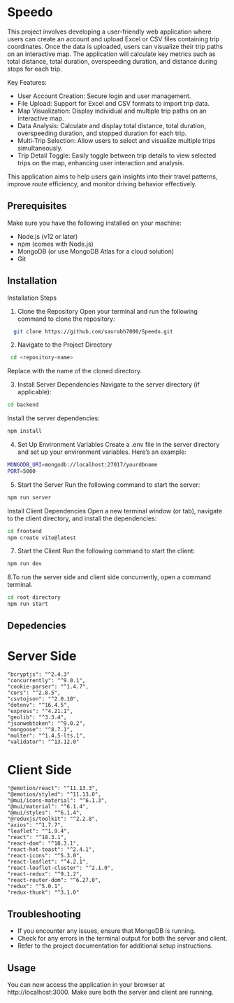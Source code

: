 # Speedo

This project involves developing a user-friendly web application where users can create an account and upload Excel or CSV files containing trip coordinates. Once the data is uploaded, users can visualize their trip paths on an interactive map. The application will calculate key metrics such as total distance, total duration, overspeeding duration, and distance during stops for each trip.

Key Features:

- User Account Creation: Secure login and user management.
- File Upload: Support for Excel and CSV formats to import trip data.
- Map Visualization: Display individual and multiple trip paths on an interactive map.
- Data Analysis: Calculate and display total distance, total duration, overspeeding duration, and stopped duration for each trip.
- Multi-Trip Selection: Allow users to select and visualize multiple trips simultaneously.
- Trip Detail Toggle: Easily toggle between trip details to view selected trips on the map, enhancing user interaction and analysis.

This application aims to help users gain insights into their travel patterns, improve route efficiency, and monitor driving behavior effectively.

## Prerequisites

Make sure you have the following installed on your machine:

- Node.js (v12 or later)
- npm (comes with Node.js)
- MongoDB (or use MongoDB Atlas for a cloud solution)
- Git

## Installation

Installation Steps

1.  Clone the Repository
    Open your terminal and run the following command to clone the repository:

```bash
  git clone https://github.com/saurabh7000/Speedo.git
```

2. Navigate to the Project Directory

```bash
 cd <repository-name>
```

Replace <repository-name> with the name of the cloned directory.

3. Install Server Dependencies
   Navigate to the server directory (if applicable):

```bash
cd backend
```

Install the server dependencies:

```bash
npm install
```

4. Set Up Environment Variables
   Create a .env file in the server directory and set up your environment variables. Here’s an example:

```bash
MONGODB_URI=mongodb://localhost:27017/yourdbname
PORT=5000
```

5. Start the Server
   Run the following command to start the server:

```bash
npm run server
```

Install Client Dependencies
Open a new terminal window (or tab), navigate to the client directory, and install the dependencies:

```bash
cd frontend
npm create vite@latest
```

7. Start the Client
   Run the following command to start the client:

```bash
npm run dev
```

8.To run the server side and client side concurrently, open a command terminal.

```bash
cd root directory
npm run start
```

## Depedencies

# Server Side

    "bcryptjs": "^2.4.3"
    "concurrently": "^9.0.1",
    "cookie-parser": "^1.4.7",
    "cors": "^2.8.5",
    "csvtojson": "^2.0.10",
    "dotenv": "^16.4.5",
    "express": "^4.21.1",
    "geolib": "^3.3.4",
    "jsonwebtoken": "^9.0.2",
    "mongoose": "^8.7.1",
    "multer": "^1.4.5-lts.1",
    "validator": "^13.12.0"

# Client Side

    "@emotion/react": "^11.13.3",
    "@emotion/styled": "^11.13.0",
    "@mui/icons-material": "^6.1.3",
    "@mui/material": "^6.1.4",
    "@mui/styles": "^6.1.4",
    "@reduxjs/toolkit": "^2.2.8",
    "axios": "^1.7.7",
    "leaflet": "^1.9.4",
    "react": "^18.3.1",
    "react-dom": "^18.3.1",
    "react-hot-toast": "^2.4.1",
    "react-icons": "^5.3.0",
    "react-leaflet": "^4.2.1",
    "react-leaflet-cluster": "^2.1.0",
    "react-redux": "^9.1.2",
    "react-router-dom": "^6.27.0",
    "redux": "^5.0.1",
    "redux-thunk": "^3.1.0"

## Troubleshooting

- If you encounter any issues, ensure that MongoDB is running.
- Check for any errors in the terminal output for both the server and client.
- Refer to the project documentation for additional setup instructions.

## Usage

You can now access the application in your browser at http://localhost:3000. Make sure both the server and client are running.
